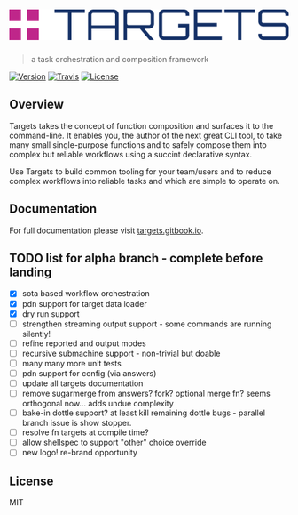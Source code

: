 # [![Targets](targets-logo.png?raw=true "Targets")](https://targets.gitbook.io)

> a task orchestration and composition framework

[![Version](https://img.shields.io/npm/v/targets.svg)]() [![Travis](https://img.shields.io/travis/machellerogden/targets.svg)]() [![License](https://img.shields.io/npm/l/targets.svg)]()

## Overview

Targets takes the concept of function composition and surfaces it to the command-line. It enables you, the author of the next great CLI tool, to take many small single-purpose functions and to safely compose them into complex but reliable workflows using a succint declarative syntax.

Use Targets to build common tooling for your team/users and to reduce complex workflows into reliable tasks and which are simple to operate on.

## Documentation

For full documentation please visit [targets.gitbook.io](https://targets.gitbook.io).

## TODO list for alpha branch - complete before landing

- [x] sota based workflow orchestration
- [x] pdn support for target data loader
- [x] dry run support
- [ ] strengthen streaming output support - some commands are running silently!
- [ ] refine reported and output modes
- [ ] recursive submachine support - non-trivial but doable
- [ ] many many more unit tests
- [ ] pdn support for config (via answers)
- [ ] update all targets documentation
- [ ] remove sugarmerge from answers? fork? optional merge fn? seems orthogonal now... adds undue complexity
- [ ] bake-in dottle support? at least kill remaining dottle bugs - parallel branch issue is show stopper.
- [ ] resolve fn targets at compile time?
- [ ] allow shellspec to support "other" choice override
- [ ] new logo! re-brand opportunity

## License

MIT
